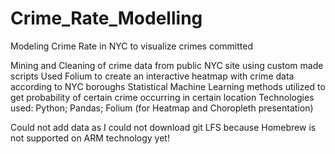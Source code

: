 # Crime_Rate_Modelling
Modeling Crime Rate in NYC to visualize crimes committed

Mining and Cleaning of crime data from public NYC site using custom made scripts
Used Folium to create an interactive heatmap with crime data according to NYC boroughs
Statistical Machine Learning methods utilized to get probability of certain crime occurring in certain location
Technologies used: Python; Pandas; Folium (for Heatmap and Choropleth presentation)


Could not add data as I could not download git LFS because Homebrew is not supported on ARM technology yet!
